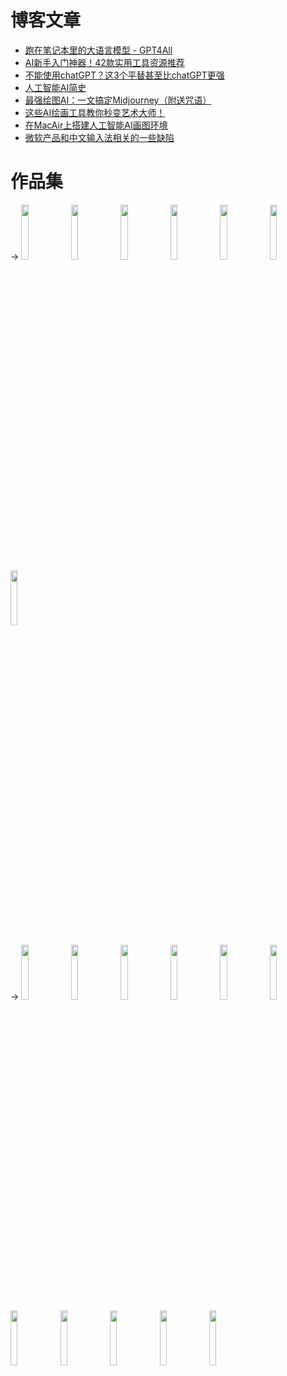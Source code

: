 # 博客文章

- [跑在笔记本里的大语言模型 - GPT4All](sc/2023-0510-gpt4all.md)
- [AI新手入门神器！42款实用工具资源推荐](sc/2023-0425-AI-tools.md)
- [不能使用chatGPT？这3个平替甚至比chatGPT更强](sc/2023-0420-AI-replacement.md)
- [人工智能AI简史](sc/2023-0417-ai-history.md)
- [最强绘图AI：一文搞定Midjourney（附送咒语）](sc/2023-0401-midjourney.md)
- [这些AI绘画工具教你秒变艺术大师！](sc/2023-0403-ai-painting.md)
- [在MacAir上搭建人工智能AI画图环境](sc/2023-0306-sdw-mac.md)
- [微软产品和中文输入法相关的一些缺陷](sc/2023-0330-newbing-return.md)

# 作品集

<!-- 瀑布流魔法，放！-->
->
<img src="http://www.memcd.com/pengyuwei/images/2022_enmp_main.jpg" width="15%" />
<img src="http://www.memcd.com/pengyuwei/images/2022_enmp_kb.png" width="15%" />
<img src="http://www.memcd.com/pengyuwei/images/2022_enmp_live_earth.jpg" width="15%" />
<img src="http://www.memcd.com/pengyuwei/images/2022_enmp_sun.jpg" width="15%" />
<img src="http://www.memcd.com/pengyuwei/images/2023_enmp_ai.png" width="15%" />
<img src="http://www.memcd.com/pengyuwei/images/2022_enmp_TOP10_2021.jpg" width="15%" />
<img src="http://www.memcd.com/pengyuwei/images/2022_wbgw_main.jpg" width="15%" />

->
<img src="http://www.memcd.com/pengyuwei/images/2022_poems_main.png" width="15%" />
<img src="http://www.memcd.com/pengyuwei/images/2017_de.jpg" width="15%" />
<img src="http://www.memcd.com/pengyuwei/images/2011_taobaocollector.jpg" width="15%" />
<img src="http://www.memcd.com/pengyuwei/images/2007_casktownPSP.jpg" width="15%" />
<img src="http://www.memcd.com/pengyuwei/images/2004_dc_main.jpg" width="15%" />
<img src="http://www.memcd.com/pengyuwei/images/2003_palse1.jpg" width="15%" />
<img src="http://www.memcd.com/pengyuwei/images/2017_ensky.png" width="15%" />
<img src="http://www.memcd.com/pengyuwei/images/2000_chatadd.gif" width="15%" />
<img src="http://www.memcd.com/pengyuwei/images/1999_puzzle1.gif" width="15%" />
<img src="http://www.memcd.com/pengyuwei/images/1998_casktown.png" width="15%" />
<img src="http://www.memcd.com/pengyuwei/images/1999_wm.gif" width="15%" />
